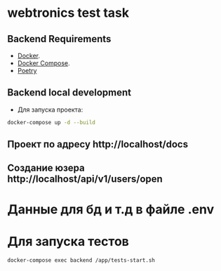 # webtronics test task

## Backend Requirements

* [Docker](https://www.docker.com/).
* [Docker Compose](https://docs.docker.com/compose/install/).
* [Poetry](https://python-poetry.org/) 

## Backend local development

* Для запуска проекта:

```bash
docker-compose up -d --build
```


## Проект по адресу http://localhost/docs
## Создание юзера http://localhost/api/v1/users/open
# Данные для бд и т.д в файле .env

# Для запуска тестов 

```Bash
docker-compose exec backend /app/tests-start.sh
```
